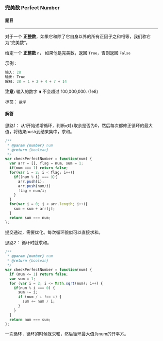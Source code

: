 ### 完美数 Perfect Number

#### 题目

------

对于一个 **正整数**，如果它和除了它自身以外的所有正因子之和相等，我们称它为“完美数”。

给定一个 **正整数** `n`， 如果他是完美数，返回 `True`，否则返回 `False`

示例：

```javascript
输入: 28
输出: True
解释: 28 = 1 + 2 + 4 + 7 + 14
```

**注意:** 输入的数字 **n** 不会超过 100,000,000. (1e8)

标签： `数学`

#### 解答

思路1： 从1开始递增循环，判断`n`对`i`取余是否为0，然后每次都修正循环的最大值，将结果push到结果集中，求和。

```javascript
/**
 * @param {number} num
 * @return {boolean}
 */
var checkPerfectNumber = function(num) {
  var arr = [], flag = num, sum = 1;
  if(num === 1) return false;
  for(var i = 2; i < flag; i++){
    if((num % i) === 0){
      arr.push(i);
      arr.push(num/i)
      flag = num/i;
    }
  }
  for(var j = 0; j < arr.length; j++){
    sum = sum + arr[j];
  }
  return sum === num;
};
```

提交通过，需要优化。每次循环貌似可以直接求和。

思路2： 循环时就求和。

```javascript
/**
 * @param {number} num
 * @return {boolean}
 */
var checkPerfectNumber = function(num) {
  if (num <= 1) return false;
  var sum = 1;
  for (var i = 2; i <= Math.sqrt(num); i++) {
    if(num % i === 0) {
      sum += i;
      if (num / i !== i) {
        sum += num / i;
      }
    }
  }
  return num === sum;
};
```

一次循环，循环的时候就求和，然后循环最大值为num的开平方。

